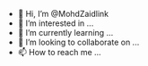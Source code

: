 - 👋 Hi, I’m @MohdZaidlink
- 👀 I’m interested in ...
- 🌱 I’m currently learning ...
- 💞️ I’m looking to collaborate on ...
- 📫 How to reach me ...

<!---
MohdZaidlink/MohdZaidlink is a ✨ special ✨ repository because its `README.md` (this file) appears on your GitHub profile.
You can click the Preview link to take a look at your changes.
--->
